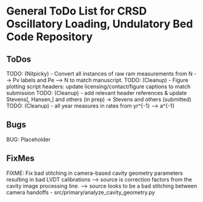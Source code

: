 # General ToDo List for CRSD Oscillatory Loading, Undulatory Bed Code Repository
## ToDos

TODO: (Nitpicky) - Convert all instances of raw ram measurements from N --> Pv labels and Pe --> N to match manuscript.
TODO: (Cleanup) - Figure plotting script headers: update licensing/contact/figure captions to match submission
TODO: (Cleanup) - add relevant header references & update Stevens[, Hansen,] and others (in prep) -> Stevens and others (submitted)
TODO: (Cleanup) - all year measures in rates from yr^{-1} --> a^{-1}
## Bugs
BUG: Placeholder

## FixMes
FIXME: Fix bad stitching in camera-based cavity geometry parameters resulting in bad LVDT calibrations
    --> source is correction factors from the cavity image processing line.
    --> source looks to be a bad stitching between camera handoffs - src/primary/analyze_cavity_geometry.py

